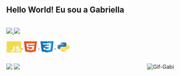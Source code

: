 ## Hello World! Eu sou a Gabriella 
 
 <div style="display: inline_block"><br>
  <a href="https://github.com/hellolima">
  <img height="180em" src="https://github-readme-stats.vercel.app/api?username=hellolima&show_icons=true&theme=radical&include_all_commits=true&count_private=true"/>
  <img height="180em" src="https://github-readme-stats.vercel.app/api/top-langs/?username=hellolima&layout=compact&langs_count=7&theme=radical"/>
</div>
 
 <div style="display: inline_block"><br>
  <img align="center" alt="Js" height="30" width="40" src="https://raw.githubusercontent.com/devicons/devicon/master/icons/javascript/javascript-plain.svg">
  <img align="center" alt="HTML" height="30" width="40" src="https://raw.githubusercontent.com/devicons/devicon/master/icons/html5/html5-original.svg">
  <img align="center" alt="CSS" height="30" width="40" src="https://raw.githubusercontent.com/devicons/devicon/master/icons/css3/css3-original.svg">
  <img align="center" alt="Python" height="30" width="40" src="https://raw.githubusercontent.com/devicons/devicon/master/icons/python/python-original.svg">
</div>
 
 
 ##
 
 
 <div> 
  <a href="https://www.instagram.com/gabriellalima.a/" target="_blank"><img src="https://img.shields.io/badge/-Instagram-%23E4405F?style=for-the-badge&logo=instagram&logoColor=white" target="_blank"></a>
   <a href="https://www.linkedin.com/in/gabriella-araujo-534482203/" target="_blank"><img src="https://img.shields.io/badge/-LinkedIn-%230077B5?style=for-the-badge&logo=linkedin&logoColor=white" target="_blank"></a> 
<img align="right" alt="Gif-Gabi" height="130" width="130" src="https://i.picasion.com/pic91/79d890b171104404f8189ee26f1425ef.gif">
 </div>
 
  
